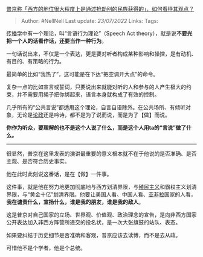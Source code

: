 [普京称「西方的地位很大程度上是通过抢劫别的民族获得的」，如何看待其观点？](https://www.zhihu.com/question/544541207/answer/2586803430)

>Author: #NellNell 
>Last update: *23/07/2022* 
>Links: 
>Tags: 

[传播学](https://www.zhihu.com/search?q=%E4%BC%A0%E6%92%AD%E5%AD%A6&search_source=Entity&hybrid_search_source=Entity&hybrid_search_extra=%7B%22sourceType%22%3A%22answer%22%2C%22sourceId%22%3A2586803430%7D)中有一个理论，叫“言语行为理论”（Speech Act theory），就是说**不要光把一个人的话看作话，还要当作一种行为**。

一句话说出来，不仅是一个表达，更是要对听者构成某种影响和操控，是有动机、有目的、有策略的行为。

最简单的比如“我热了”，这可能是在下达“把空调开大点”的命令。

复杂一点的比如宣言或誓词，只要说出来就能对听的人和参与的人产生极大的约束，并不需要用绳子把你绑起来，语言本身就构成了有效的控制。

几乎所有的“公共言说”都适用这个理论，自言自语除外。在公共场所、有倾听对象，无论是[论政](https://www.zhihu.com/search?q=%E8%AE%BA%E6%94%BF&search_source=Entity&hybrid_search_source=Entity&hybrid_search_extra=%7B%22sourceType%22%3A%22answer%22%2C%22sourceId%22%3A2586803430%7D)还是吟诗，都不是为了说而说，而是为了【做】而说。

**你作为听众，要理解的也不是这个人说了什么，而是这个人用ta的“言说”做了什么。**

---

很显然，普京在这里发表的演讲最重要的意义根本就不在于他说的是否准确、是否主观、是否符合历史事实。

他在此时此刻说这番话，是在【做】一件事。

这件事，就是他在努力地更加彻底地与西方划清界限，与[殖民主义](https://www.zhihu.com/search?q=%E6%AE%96%E6%B0%91%E4%B8%BB%E4%B9%89&search_source=Entity&hybrid_search_source=Entity&hybrid_search_extra=%7B%22sourceType%22%3A%22answer%22%2C%22sourceId%22%3A2586803430%7D)和霸权主义划清界限，与“黄金十亿”划清界限。他要让美国人看、中国人看、[亚非拉](https://www.zhihu.com/search?q=%E4%BA%9A%E9%9D%9E%E6%8B%89&search_source=Entity&hybrid_search_source=Entity&hybrid_search_extra=%7B%22sourceType%22%3A%22answer%22%2C%22sourceId%22%3A2586803430%7D)国家的人看，**我在谴责什么，宣扬什么，谁是我的朋友，谁是我的敌人**。

这是普京对自己国家的立场、世界观、价值观、政治理念的宣告，是向非西方国家公开表达加入非西方阵营所递交的投名状，是一次大张旗鼓的站队、表态。

如果要纠结于历史细节是否准确和客观，普京应该去读博，而不是去从政。

可惜他不是个学者，他是个总统。